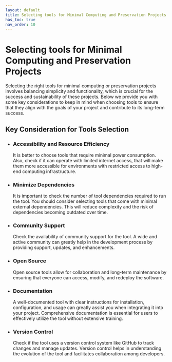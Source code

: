 ```yaml
---
layout: default
title: Selecting tools for Minimal Computing and Preservation Projects
has_toc: true
nav_order: 10
---
```


# Selecting tools for Minimal Computing and Preservation Projects
Selecting the right tools for minimal computing or preservation projects involves balancing simplicity and functionality, which is crucial for the success and sustainability of these projects. Below we provide you with some key considerations to keep in mind when choosing tools to ensure that they align with the goals of your project and contribute to its long-term success.
 
## Key Consideration for Tools Selection

- ### Accessibility and Resource Efficiency
    It is better to choose tools that require minimal power consumption. Also, check if it can operate with limited internet access, that will make them more accessible for environments with restricted access to high-end computing infrastructure.

- ### Minimize Dependencies
    It is important to check the number of tool dependencies required to run the tool. You should consider selecting tools that come with minimal external dependencies. This will reduce complexity and the risk of dependencies becoming outdated over time.

- ### Community Support
    Check the availability of community support for the tool. A wide and active community can greatly help in the development process by providing support, updates, and enhancements.
    
- ### Open Source
    Open source tools allow for collaboration and long-term maintenance by ensuring that everyone can access, modify, and redeploy the software.

- ### Documentation
    A well-documented tool with clear instructions for installation, configuration, and usage can greatly assist you when integrating it into your project. Comprehensive documentation is essential for users to effectively utilize the tool without extensive training.

- ### Version Control
    Check if the tool uses a version control system like GitHub to track changes and manage updates. Version control helps in understanding the evolution of the tool and facilitates collaboration among developers.